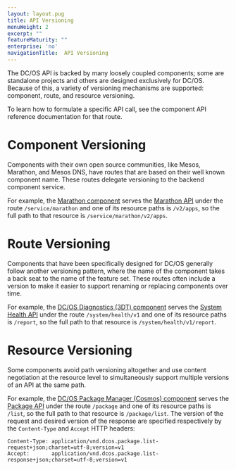 ```yaml
---
layout: layout.pug
title: API Versioning
menuWeight: 2
excerpt: ""
featureMaturity: ""
enterprise: 'no'
navigationTitle:  API Versioning
---
```


<!-- This source repo for this topic is https://github.com/dcos/dcos-docs -->


The DC/OS API is backed by many loosely coupled components; some are standalone projects and others are designed exclusively for DC/OS. Because of this, a variety of versioning mechanisms are supported: component, route, and resource versioning.

To learn how to formulate a specific API call, see the component API reference documentation for that route.

# Component Versioning

Components with their own open source communities, like Mesos, Marathon, and Mesos DNS, have routes that are based on their well known component name. These routes delegate versioning to the backend component service.

For example, the [Marathon component](/docs/1.9/overview/architecture/components/#marathon) serves the [Marathon API](/docs/1.9/deploying-services/marathon-api/) under the route `/service/marathon` and one of its resource paths is `/v2/apps`, so the full path to that resource is `/service/marathon/v2/apps`.

# Route Versioning

Components that have been specifically designed for DC/OS generally follow another versioning pattern, where the name of the component takes a back seat to the name of the feature set. These routes often include a version to make it easier to support renaming or replacing components over time.

For example, the [DC/OS Diagnostics (3DT) component](/docs/1.9/overview/architecture/components/#dcos-diagnostics) serves the [System Health API](/docs/1.9/monitoring/#system-health-http-api-endpoint) under the route `/system/health/v1` and one of its resource paths is `/report`, so the full path to that resource is `/system/health/v1/report`.

# Resource Versioning

Some components avoid path versioning altogether and use content negotiation at the resource level to simultaneously support multiple versions of an API at the same path.

For example, the [DC/OS Package Manager (Cosmos) component](/docs/1.9/overview/architecture/components/#dcos-package-manager) serves the [Package API](/docs/1.9/deploying-services/package-api/) under the route `/package` and one of its resource paths is `/list`, so the full path to that resource is `/package/list`. The version of the request and desired version of the response are specified respectively by the `Content-Type` and `Accept` HTTP headers:

```
Content-Type: application/vnd.dcos.package.list-request+json;charset=utf-8;version=v1
Accept:       application/vnd.dcos.package.list-response+json;charset=utf-8;version=v1
```
